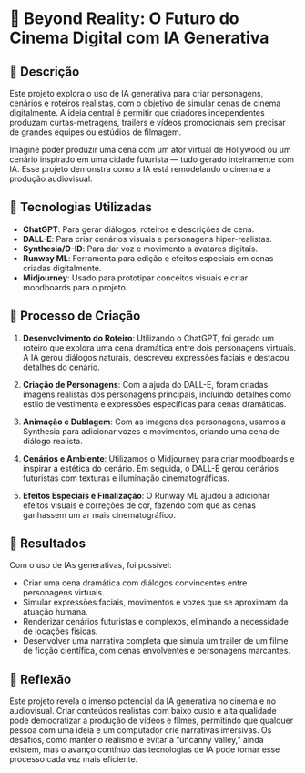 # 🎥 Beyond Reality: O Futuro do Cinema Digital com IA Generativa

## 📒 Descrição
Este projeto explora o uso de IA generativa para criar personagens, cenários e roteiros realistas, com o objetivo de simular cenas de cinema digitalmente. A ideia central é permitir que criadores independentes produzam curtas-metragens, trailers e vídeos promocionais sem precisar de grandes equipes ou estúdios de filmagem. 

Imagine poder produzir uma cena com um ator virtual de Hollywood ou um cenário inspirado em uma cidade futurista — tudo gerado inteiramente com IA. Esse projeto demonstra como a IA está remodelando o cinema e a produção audiovisual.

## 🤖 Tecnologias Utilizadas
- **ChatGPT**: Para gerar diálogos, roteiros e descrições de cena.
- **DALL-E**: Para criar cenários visuais e personagens hiper-realistas.
- **Synthesia/D-ID**: Para dar voz e movimento a avatares digitais.
- **Runway ML**: Ferramenta para edição e efeitos especiais em cenas criadas digitalmente.
- **Midjourney**: Usado para prototipar conceitos visuais e criar moodboards para o projeto.

## 🧐 Processo de Criação
1. **Desenvolvimento do Roteiro**: Utilizando o ChatGPT, foi gerado um roteiro que explora uma cena dramática entre dois personagens virtuais. A IA gerou diálogos naturais, descreveu expressões faciais e destacou detalhes do cenário.
   
2. **Criação de Personagens**: Com a ajuda do DALL-E, foram criadas imagens realistas dos personagens principais, incluindo detalhes como estilo de vestimenta e expressões específicas para cenas dramáticas.
   
3. **Animação e Dublagem**: Com as imagens dos personagens, usamos a Synthesia para adicionar vozes e movimentos, criando uma cena de diálogo realista. 

4. **Cenários e Ambiente**: Utilizamos o Midjourney para criar moodboards e inspirar a estética do cenário. Em seguida, o DALL-E gerou cenários futuristas com texturas e iluminação cinematográficas.

5. **Efeitos Especiais e Finalização**: O Runway ML ajudou a adicionar efeitos visuais e correções de cor, fazendo com que as cenas ganhassem um ar mais cinematográfico.

## 🚀 Resultados
Com o uso de IAs generativas, foi possível:
- Criar uma cena dramática com diálogos convincentes entre personagens virtuais.
- Simular expressões faciais, movimentos e vozes que se aproximam da atuação humana.
- Renderizar cenários futuristas e complexos, eliminando a necessidade de locações físicas.
- Desenvolver uma narrativa completa que simula um trailer de um filme de ficção científica, com cenas envolventes e personagens marcantes.

## 💭 Reflexão
Este projeto revela o imenso potencial da IA generativa no cinema e no audiovisual. Criar conteúdos realistas com baixo custo e alta qualidade pode democratizar a produção de vídeos e filmes, permitindo que qualquer pessoa com uma ideia e um computador crie narrativas imersivas. Os desafios, como manter o realismo e evitar a “uncanny valley,” ainda existem, mas o avanço contínuo das tecnologias de IA pode tornar esse processo cada vez mais eficiente.
